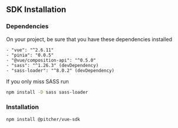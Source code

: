 ## SDK Installation

### Dependencies

On your project, be sure that you have these dependencies installed
```
- "vue": "^2.6.11"
- "pinia": "0.0.5"
- "@vue/composition-api": "^0.5.0"
- "sass": "^1.26.3" (devDependency)
- "sass-loader": "^8.0.2" (devDependency)
```
  

 If you only miss SASS run
 ```bash
 npm install -D sass sass-loader
 ```

### Installation
```bash
npm install @pitcher/vue-sdk
```
 